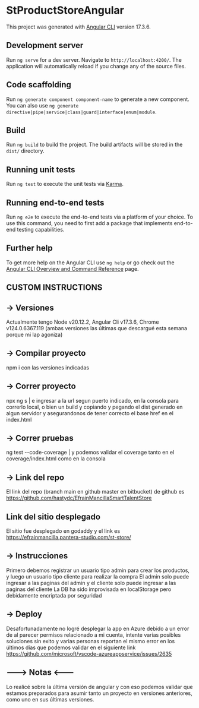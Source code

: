 # StProductStoreAngular

This project was generated with [Angular CLI](https://github.com/angular/angular-cli) version 17.3.6.

## Development server

Run `ng serve` for a dev server. Navigate to `http://localhost:4200/`. The application will automatically reload if you change any of the source files.

## Code scaffolding

Run `ng generate component component-name` to generate a new component. You can also use `ng generate directive|pipe|service|class|guard|interface|enum|module`.

## Build

Run `ng build` to build the project. The build artifacts will be stored in the `dist/` directory.

## Running unit tests

Run `ng test` to execute the unit tests via [Karma](https://karma-runner.github.io).

## Running end-to-end tests

Run `ng e2e` to execute the end-to-end tests via a platform of your choice. To use this command, you need to first add a package that implements end-to-end testing capabilities.

## Further help

To get more help on the Angular CLI use `ng help` or go check out the [Angular CLI Overview and Command Reference](https://angular.io/cli) page.

## CUSTOM INSTRUCTIONS

## -> Versiones

Actualmente tengo Node v20.12.2, Angular Cli v17.3.6, Chrome v124.0.6367.119 (ambas versiones las últimas que descargué esta semana porque mi lap agoniza)

## -> Compilar proyecto

npm i con las versiones indicadas

## -> Correr proyecto

npx ng s | e ingresar a la url segun puerto indicado, en la consola para correrlo local, o bien un build y copiando y pegando el dist generado en algun servidor y asegurandonos de tener correcto el base href en el index.html

## -> Correr pruebas

ng test --code-coverage | y podemos validar el coverage tanto en el coverage/index.html como en la consola

## -> Link del repo

El link del repo (branch main en github master en bitbucket) de github es https://github.com/hastydc/EfrainMancillaSmartTalentStore

## Link del sitio desplegado

El sitio fue desplegado en godaddy y el link es https://efrainmancilla.pantera-studio.com/st-store/

## -> Instrucciones

Primero debemos registrar un usuario tipo admin para crear los productos, y luego un usuario tipo cliente para realizar la compra
El admin solo puede ingresar a las paginas del admin y el cliente solo puede ingresar a las paginas del cliente
La DB ha sido improvisada en localStorage pero debidamente encriptada por seguridad

## -> Deploy

Desafortunadamente no logré desplegar la app en Azure debido a un error de al parecer permisos relacionado a mi cuenta, intente varias posibles soluciones sin exito y varias personas reportan el mismo error en los últimos días que podemos validar en el siguiente link https://github.com/microsoft/vscode-azureappservice/issues/2635

## ---> Notas <---

Lo realicé sobre la última versión de angular y con eso podemos validar que estamos preparados para asumir tanto un proyecto en versiones anteriores, como uno en sus últimas versiones.
